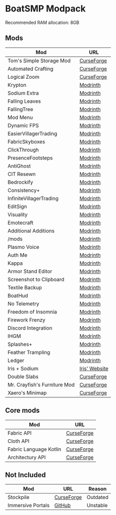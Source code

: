 # BoatSMP Modpack
Recommended RAM allocation: 8GB
## Mods
Mod | URL
--- | ---
Tom's Simple Storage Mod | [CurseForge](https://www.curseforge.com/minecraft/mc-mods/toms-storage-fabric)
Automated Crafting | [CurseForge](https://www.curseforge.com/minecraft/mc-mods/automated-crafting)
Logical Zoom | [CurseForge](https://www.curseforge.com/minecraft/mc-mods/logical-zoom)
Krypton | [Modrinth](https://modrinth.com/mod/krypton)
Sodium Extra | [Modrinth](https://modrinth.com/mod/sodium-extra)
Falling Leaves | [Modrinth](https://modrinth.com/mod/fallingleaves)
FallingTree | [Modrinth](https://modrinth.com/mod/fallingtree)
Mod Menu | [Modrinth](https://modrinth.com/mod/modmenu)
Dynamic FPS | [Modrinth](https://modrinth.com/mod/dynamic-fps)
EasierVillagerTrading | [Modrinth](https://modrinth.com/mod/easiervillagertrading)
FabricSkyboxes | [Modrinth](https://modrinth.com/mod/fabricskyboxes)
ClickThrough | [Modrinth](https://modrinth.com/mod/clickthrough)
PresenceFootsteps | [Modrinth](https://modrinth.com/mod/presence-footsteps)
AntiGhost | [Modrinth](https://modrinth.com/mod/antighost)
CIT Resewn | [Modrinth](https://modrinth.com/mod/cit-resewn)
Bedrockify | [Modrinth](https://modrinth.com/mod/bedrockIfy)
Consistency+ | [Modrinth](https://modrinth.com/mod/consistencyplus)
InfiniteVillagerTrading | [Modrinth](https://modrinth.com/mod/infinitevillagertrading)
EditSign | [Modrinth](https://modrinth.com/mod/editsign)
Visuality | [Modrinth](https://modrinth.com/mod/visuality)
Emotecraft | [Modrinth](https://modrinth.com/mod/emotecraft)
Additional Additions | [Modrinth](https://modrinth.com/mod/addadd)
/mods | [Modrinth](https://modrinth.com/mod/mods-command)
Plasmo Voice | [Modrinth](https://modrinth.com/mod/plasmo-voice)
Auth Me | [Modrinth](https://modrinth.com/mod/auth-me)
Kappa | [Modrinth](https://modrinth.com/mod/kappa)
Armor Stand Editor | [Modrinth](https://modrinth.com/mod/armorstandeditor)
Screenshot to Clipboard | [Modrinth](https://modrinth.com/mod/screenshot-to-clipboard)
Textile Backup | [Modrinth](https://modrinth.com/mod/textile_backup)
BoatHud | [Modrinth](https://modrinth.com/mod/boathud)
No Telemetry | [Modrinth](https://modrinth.com/mod/no-telemetry)
Freedom of Insomnia | [Modrinth](https://modrinth.com/mod/freedomofinsomnia)
Firework Frenzy | [Modrinth](https://modrinth.com/mod/firework-frenzy)
Discord Integration | [Modrinth](https://modrinth.com/mod/dcintegration)
IHGM | [Modrinth](https://modrinth.com/mod/ihgm)
Splashes+ | [Modrinth](https://modrinth.com/mod/splashes+)
Feather Trampling | [Modrinth](https://modrinth.com/mod/feather-trampling)
Ledger | [Modrinth](https://modrinth.com/mod/ledger)
Iris + Sodium | [Iris' Website](https://irisshaders.net)
Double Slabs | [CurseForge](https://www.curseforge.com/minecraft/mc-mods/double-slabs)
Mr. Crayfish's Furniture Mod | [CurseForge](https://www.curseforge.com/minecraft/mc-mods/mrcrayfish-furniture-mod)
Xaero's Minimap | [CurseForge](https://www.curseforge.com/minecraft/mc-mods/xaeros-minimap)

## Core mods
Mod | URL
--- | ---
Fabric API | [CurseForge](https://www.curseforge.com/minecraft/mc-mods/fabric-api)
Cloth API | [CurseForge](https://www.curseforge.com/minecraft/mc-mods/cloth-config)
Fabric Language Kotlin | [CurseForge](https://www.curseforge.com/minecraft/mc-mods/fabric-language-kotlin)
Architectury API | [CurseForge](https://www.curseforge.com/minecraft/mc-mods/architectury-fabric)

## Not Included
Mod | URL | Reason
--- | --- | ---
Stockpile | [CurseForge](https://www.curseforge.com/minecraft/mc-mods/stockpile) | Outdated
Immersive Portals | [GitHub](https://github.com/qouteall/ImmersivePortalsMod/releases) | Unstable
